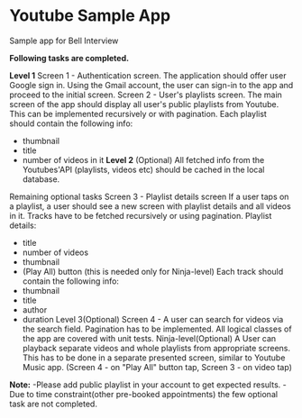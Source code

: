 # Youtube Sample App
Sample app for Bell Interview

**Following tasks are completed.**

**Level 1**
Screen 1 - Authentication screen.
The application should offer user Google sign in. Using the Gmail account, the user can sign-in
to the app and proceed to the initial screen.
Screen 2 - User's playlists screen.
The main screen of the app should display all user's public playlists from Youtube. This can be
implemented recursively or with pagination.
Each playlist should contain the following info:
- thumbnail
- title
- number of videos in it
**Level 2** (Optional)
All fetched info from the Youtubes'API (playlists, videos etc) should be cached in the local
database.


Remaining optional tasks
Screen 3 - Playlist details screen
If a user taps on a playlist, a user should see a new screen with playlist details and all videos in
it. Tracks have to be fetched recursively or using pagination.
Playlist details:
- title
- number of videos
- thumbnail
- (Play All) button (this is needed only for Ninja-level)
Each track should contain the following info:
- thumbnail
- title
- author
- duration
Level 3(Optional)
Screen 4 - A user can search for videos via the search field. Pagination has to be implemented.
All logical classes of the app are covered with unit tests.
Ninja-level(Optional)
A User can playback separate videos and whole playlists from appropriate screens. This has to
be done in a separate presented screen, similar to Youtube Music app. (Screen 4 - on "Play All"
button tap, Screen 3 - on video tap)


**Note:**
-Please add public playlist in your account to get expected results.
-Due to time constraint(other pre-booked appointments) the few optional task are not completed.